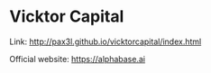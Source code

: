 # Vicktor Capital
Link: http://pax3l.github.io/vicktorcapital/index.html

Official website: https://alphabase.ai
